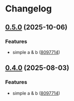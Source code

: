 # Changelog

## [0.5.0](https://github.com/blacha/release-test/compare/v0.4.0...v0.5.0) (2025-10-06)


### Features

* simple a & b ([8097714](https://github.com/blacha/release-test/commit/80977142df789332a09002c24d65fd44c3920dea))

## [0.4.0](https://github.com/blacha/release-test/compare/v0.3.0...v0.4.0) (2025-08-03)


### Features

* simple a & b ([8097714](https://github.com/blacha/release-test/commit/80977142df789332a09002c24d65fd44c3920dea))
